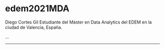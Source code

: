 # edem2021MDA
Diego Cortes Gil
Estudiante del Máster en Data Analytics del EDEM en la ciudad de Valencia, España.

...

----

